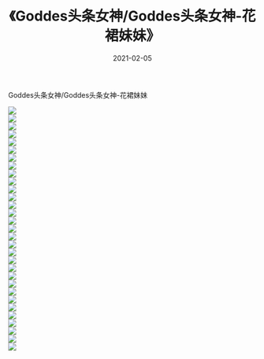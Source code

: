 ﻿---
layout: post
title:  《Goddes头条女神/Goddes头条女神-花裙妹妹》
date:   2021-02-05
img: http://pic.660000.xyz/1:/网络美图/2021/Goddes头条女神/Goddes头条女神-花裙妹妹/000.jpg
categories: [美女, 清纯, 唯美]
---

Goddes头条女神/Goddes头条女神-花裙妹妹

 ![](http://pic.660000.xyz/1:/网络美图/2021/Goddes头条女神/Goddes头条女神-花裙妹妹/001.jpg) <br>![](http://pic.660000.xyz/1:/网络美图/2021/Goddes头条女神/Goddes头条女神-花裙妹妹/002.jpg) <br>![](http://pic.660000.xyz/1:/网络美图/2021/Goddes头条女神/Goddes头条女神-花裙妹妹/003.jpg) <br>![](http://pic.660000.xyz/1:/网络美图/2021/Goddes头条女神/Goddes头条女神-花裙妹妹/004.jpg) <br>![](http://pic.660000.xyz/1:/网络美图/2021/Goddes头条女神/Goddes头条女神-花裙妹妹/005.jpg) <br>![](http://pic.660000.xyz/1:/网络美图/2021/Goddes头条女神/Goddes头条女神-花裙妹妹/006.jpg) <br>![](http://pic.660000.xyz/1:/网络美图/2021/Goddes头条女神/Goddes头条女神-花裙妹妹/007.jpg) <br>![](http://pic.660000.xyz/1:/网络美图/2021/Goddes头条女神/Goddes头条女神-花裙妹妹/008.jpg) <br>![](http://pic.660000.xyz/1:/网络美图/2021/Goddes头条女神/Goddes头条女神-花裙妹妹/009.jpg) <br>![](http://pic.660000.xyz/1:/网络美图/2021/Goddes头条女神/Goddes头条女神-花裙妹妹/010.jpg) <br>![](http://pic.660000.xyz/1:/网络美图/2021/Goddes头条女神/Goddes头条女神-花裙妹妹/011.jpg) <br>![](http://pic.660000.xyz/1:/网络美图/2021/Goddes头条女神/Goddes头条女神-花裙妹妹/012.jpg) <br>![](http://pic.660000.xyz/1:/网络美图/2021/Goddes头条女神/Goddes头条女神-花裙妹妹/013.jpg) <br>![](http://pic.660000.xyz/1:/网络美图/2021/Goddes头条女神/Goddes头条女神-花裙妹妹/014.jpg) <br>![](http://pic.660000.xyz/1:/网络美图/2021/Goddes头条女神/Goddes头条女神-花裙妹妹/015.jpg) <br>![](http://pic.660000.xyz/1:/网络美图/2021/Goddes头条女神/Goddes头条女神-花裙妹妹/016.jpg) <br>![](http://pic.660000.xyz/1:/网络美图/2021/Goddes头条女神/Goddes头条女神-花裙妹妹/017.jpg) <br>![](http://pic.660000.xyz/1:/网络美图/2021/Goddes头条女神/Goddes头条女神-花裙妹妹/018.jpg) <br>![](http://pic.660000.xyz/1:/网络美图/2021/Goddes头条女神/Goddes头条女神-花裙妹妹/019.jpg) <br>![](http://pic.660000.xyz/1:/网络美图/2021/Goddes头条女神/Goddes头条女神-花裙妹妹/020.jpg) <br>![](http://pic.660000.xyz/1:/网络美图/2021/Goddes头条女神/Goddes头条女神-花裙妹妹/021.jpg) <br>![](http://pic.660000.xyz/1:/网络美图/2021/Goddes头条女神/Goddes头条女神-花裙妹妹/022.jpg) <br>![](http://pic.660000.xyz/1:/网络美图/2021/Goddes头条女神/Goddes头条女神-花裙妹妹/023.jpg) <br>![](http://pic.660000.xyz/1:/网络美图/2021/Goddes头条女神/Goddes头条女神-花裙妹妹/024.jpg) <br>![](http://pic.660000.xyz/1:/网络美图/2021/Goddes头条女神/Goddes头条女神-花裙妹妹/025.jpg) <br>![](http://pic.660000.xyz/1:/网络美图/2021/Goddes头条女神/Goddes头条女神-花裙妹妹/026.jpg) <br>![](http://pic.660000.xyz/1:/网络美图/2021/Goddes头条女神/Goddes头条女神-花裙妹妹/027.jpg) <br>![](http://pic.660000.xyz/1:/网络美图/2021/Goddes头条女神/Goddes头条女神-花裙妹妹/028.jpg) <br>![](http://pic.660000.xyz/1:/网络美图/2021/Goddes头条女神/Goddes头条女神-花裙妹妹/029.jpg) <br>![](http://pic.660000.xyz/1:/网络美图/2021/Goddes头条女神/Goddes头条女神-花裙妹妹/030.jpg) <br>![](http://pic.660000.xyz/1:/网络美图/2021/Goddes头条女神/Goddes头条女神-花裙妹妹/031.jpg) <br>